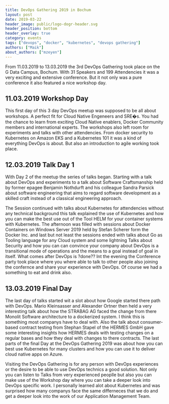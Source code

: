 ```yaml
---
title: DevOps Gathering 2019 in Bochum
layout: post
date: 2019-03-22
header_image: public/logo-dogr-header.svg
header_position: bottom
header_overlay: true
category: events
tags: ["devops", "docker", "kubernetes", "devops gathering"]
authors: ["Maik"]
about_authors: ["mzeyen"]
---
```


From 11.03.2019 to 13.03.2019 the 3rd DevOps Gathering took place on the G Data Campus, Bochum.
With 31 Speakers and 199 Attendencies it was a very exciting and extensive conference. 
But it not only was a pure conference it also featured a nice workshop day.

 ## 11.03.2019 Workshop Day
This first day of this 3 day DevOps meetup was supposed to be all about workshops. A perfect fit for Cloud Native 
Engeneers and SRE�s. You had the chance to learn from exciting Cloud Native enablers, Docker Community members and 
international experts. The workshops also left room for experiments and talks with other attendencies. From docker 
security to Kubernetes on Amazon EKS and a Kubernetes 101 it was a kind of everything DevOps is about. 
But also an introduction to agile working took place.


 ## 12.03.2019 Talk Day 1

With Day 2 of the meetup the series of talks began. 
Starting with a talk about DevOps and experiments to a talk about Software Craftsmanship held by former epagee 
Benjamin Nothdurft and his colleague Sandra Parsick about software engineering that aims to regard software 
development as a skilled craft instead of a classical engineering approach.


The Session continued with talks about Kubernetes for attendencies without any technical background this talk explained
the use of Kubernetes and how you can make the best use out of the Tool HELM for your container systems with Kubernetes.
The afternoon was filled with sessions about Docker Containers on Windows Server 2019 held by Stefan Scherer form the
Docker Inc. and last but not least the sessions ended with talks about Go as Tooling language for any Cloud 
system and some lightning Talks about Security and how you can can convince your company about DevOps is a transitional
mode of operations and the means to a goal instead of goal in itself. What comes after DevOps is ?done??
Int the evening the Conference party took place where you where able to talk to other people also joining the confernce
and share your experience with DevOps. Of course we had a something to eat and drink also.
 
 ## 13.03.2019 Final Day

The last day of talks started wit a slot about how Google started there path with DevOps. Mario Kleinsasser and 
Alexander Ortner then held a very interesting talk about how the STRABAG AG faced the change from there Monolit 
Software architecture to a dockerized system. I think this is something most companys have to deal with. Also the talk
about consumer-based contract testing from Stephan Stapel of the HERMES GmbH gave some interesting insights how HERMES
deals with testing changes on a regular bases and how they deal with changes to there contracts.
The last parts of the final Day at the DevOps Gathering 2019 was about how you can best use Kubernetes for many clusters
and how you can use it to deliver cloud native apps on Azure.
 
Visiting the DevOps Gathering is for any person with DevOps experiences or the desire to be able to use DevOps technics
a good solution. Not only you can listen to Talks from very experienced peoplle but also you can make use of the Workshop
day where you can take a deeper look into DevOps specific work.
I personally learned alot about Kubernetes and was surprised how many companys face the same differneces that we do and
get a deeper look into the work of our Application Management Team.
